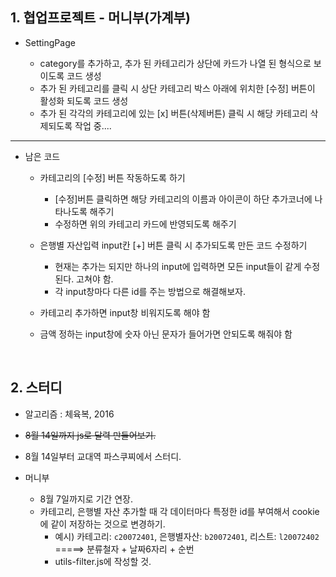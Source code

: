 ## 1. 협업프로젝트 - 머니부(가계부)
- SettingPage

  - category를 추가하고, 추가 된 카테고리가 상단에 카드가 나열 된 형식으로 보이도록 코드 생성
  - 추가 된 카테고리를 클릭 시 상단 카테고리 박스 아래에 위치한 [수정] 버튼이 활성화 되도록 코드 생성
  - 추가 된 각각의 카테고리에 있는 [x] 버튼(삭제버튼) 클릭 시 해당 카테고리 삭제되도록 작업 중....
  
***
  
- 남은 코드
  - 카테고리의 [수정] 버튼 작동하도록 하기
    - [수정]버튼 클릭하면 해당 카테고리의 이름과 아이콘이 하단 추가코너에 나타나도록 해주기
    - 수정하면 위의 카테고리 카드에 반영되도록 해주기
      
  - 은행별 자산입력 input칸 [+] 버튼 클릭 시 추가되도록 만든 코드 수정하기
    - 현재는 추가는 되지만 하나의 input에 입력하면 모든 input들이 같게 수정된다. 고쳐야 함.
    - 각 input창마다 다른 id를 주는 방법으로 해결해보자.
      
  - 카테고리 추가하면 input창 비워지도록 해야 함
  
  - 금액 정하는 input창에 숫자 아닌 문자가 들어가면 안되도록 해줘야 함
  
 <br/>
 
 ## 2. 스터디
 
 - 알고리즘 : 체육복, 2016
 - ~~8월 14일까지 js로 달력 만들어보기.~~
 - 8월 14일부터 교대역 파스쿠찌에서 스터디.
 
 - 머니부
    - 8월 7일까지로 기간 연장.
    - 카테고리, 은행별 자산 추가할 때 각 데이터마다 특정한 id를 부여해서 cookie에 같이 저장하는 것으로 변경하기.
      - 예시) 카테고리: `c20072401`, 은행별자산: `b20072401`, 리스트: `l20072402`     
             =====> 분류철자 + 날짜6자리 + 순번
      - utils-filter.js에 작성할 것.
